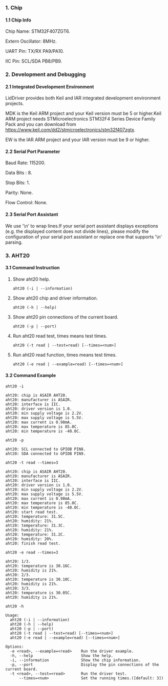 ### 1. Chip

#### 1.1 Chip Info

Chip Name: STM32F407ZGT6.

Extern Oscillator: 8MHz.

UART Pin: TX/RX PA9/PA10.

IIC Pin: SCL/SDA PB8/PB9.

### 2. Development and Debugging

#### 2.1 Integrated Development Environment

LidDriver provides both Keil and IAR integrated development environment projects.

MDK is the Keil ARM project and your Keil version must be 5 or higher.Keil ARM project needs STMicroelectronics STM32F4 Series Device Family Pack and you can download from https://www.keil.com/dd2/stmicroelectronics/stm32f407zgtx.

EW is the IAR ARM project and your IAR version must be 9 or higher.

#### 2.2 Serial Port Parameter

Baud Rate: 115200.

Data Bits : 8.

Stop Bits: 1.

Parity: None.

Flow Control: None.

#### 2.3 Serial Port Assistant

We use '\n' to wrap lines.If your serial port assistant displays exceptions (e.g. the displayed content does not divide lines), please modify the configuration of your serial port assistant or replace one that supports '\n' parsing.

### 3. AHT20

#### 3.1 Command Instruction

1. Show aht20 help.

   ```shell
   aht20 (-i | --information)
   ```

2. Show aht20 chip and driver information.

   ```shell
   aht20 (-h | --help)
   ```

3. Show aht20 pin connections of the current board.

   ```shell
   aht20 (-p | --port)
   ```

4. Run aht20 read test, times means test times.

   ```shell
   aht20 (-t read | --test=read) [--times=<num>]
   ```

5. Run aht20 read function, times means test times.

   ```shell
   aht20 (-e read | --example=read) [--times=<num>]
   ```

#### 3.2 Command Example

```shell
aht20 -i

aht20: chip is ASAIR AHT20.
aht20: manufacturer is ASAIR.
aht20: interface is IIC.
aht20: driver version is 1.0.
aht20: min supply voltage is 2.2V.
aht20: max supply voltage is 5.5V.
aht20: max current is 0.98mA.
aht20: max temperature is 85.0C.
aht20: min temperature is -40.0C.
```

```shell
aht20 -p

aht20: SCL connected to GPIOB PIN8.
aht20: SDA connected to GPIOB PIN9.
```

```shell
aht20 -t read --times=3

aht20: chip is ASAIR AHT20.
aht20: manufacturer is ASAIR.
aht20: interface is IIC.
aht20: driver version is 1.0.
aht20: min supply voltage is 2.2V.
aht20: max supply voltage is 5.5V.
aht20: max current is 0.98mA.
aht20: max temperature is 85.0C.
aht20: min temperature is -40.0C.
aht20: start read test.
aht20: temperature: 31.5C.
aht20: humidity: 21%.
aht20: temperature: 31.3C.
aht20: humidity: 21%.
aht20: temperature: 31.2C.
aht20: humidity: 20%.
aht20: finish read test.
```

```shell
aht20 -e read --times=3

aht20: 1/3.
aht20: temperature is 30.16C.
aht20: humidity is 21%.
aht20: 2/3.
aht20: temperature is 30.10C.
aht20: humidity is 21%.
aht20: 3/3.
aht20: temperature is 30.05C.
aht20: humidity is 21%.
```

```shell
aht20 -h

Usage:
  aht20 (-i | --information)
  aht20 (-h | --help)
  aht20 (-p | --port)
  aht20 (-t read | --test=read) [--times=<num>]
  aht20 (-e read | --example=read) [--times=<num>]

Options:
  -e <read>, --example=<read>    Run the driver example.
  -h, --help                     Show the help.
  -i, --information              Show the chip information.
  -p, --port                     Display the pin connections of the current board.
  -t <read>, --test=<read>       Run the driver test.
      --times=<num>              Set the running times.([default: 3])
```

